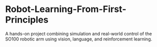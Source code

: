 # Robot-Learning-From-First-Principles

A hands-on project combining simulation and real-world control of the SO100 robotic arm using vision, language, and reinforcement learning.
